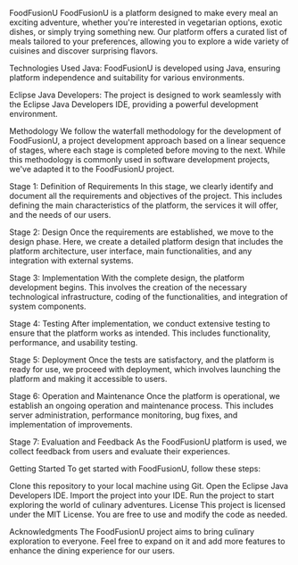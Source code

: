 FoodFusionU
FoodFusionU is a platform designed to make every meal an exciting adventure, whether you're interested in vegetarian options, exotic dishes, or simply trying something new. Our platform offers a curated list of meals tailored to your preferences, allowing you to explore a wide variety of cuisines and discover surprising flavors.

Technologies Used
Java: FoodFusionU is developed using Java, ensuring platform independence and suitability for various environments.

Eclipse Java Developers: The project is designed to work seamlessly with the Eclipse Java Developers IDE, providing a powerful development environment.

Methodology
We follow the waterfall methodology for the development of FoodFusionU, a project development approach based on a linear sequence of stages, where each stage is completed before moving to the next. While this methodology is commonly used in software development projects, we've adapted it to the FoodFusionU project.

Stage 1: Definition of Requirements
In this stage, we clearly identify and document all the requirements and objectives of the project. This includes defining the main characteristics of the platform, the services it will offer, and the needs of our users.

Stage 2: Design
Once the requirements are established, we move to the design phase. Here, we create a detailed platform design that includes the platform architecture, user interface, main functionalities, and any integration with external systems.

Stage 3: Implementation
With the complete design, the platform development begins. This involves the creation of the necessary technological infrastructure, coding of the functionalities, and integration of system components.

Stage 4: Testing
After implementation, we conduct extensive testing to ensure that the platform works as intended. This includes functionality, performance, and usability testing.

Stage 5: Deployment
Once the tests are satisfactory, and the platform is ready for use, we proceed with deployment, which involves launching the platform and making it accessible to users.

Stage 6: Operation and Maintenance
Once the platform is operational, we establish an ongoing operation and maintenance process. This includes server administration, performance monitoring, bug fixes, and implementation of improvements.

Stage 7: Evaluation and Feedback
As the FoodFusionU platform is used, we collect feedback from users and evaluate their experiences.

Getting Started
To get started with FoodFusionU, follow these steps:

Clone this repository to your local machine using Git.
Open the Eclipse Java Developers IDE.
Import the project into your IDE.
Run the project to start exploring the world of culinary adventures.
License
This project is licensed under the MIT License. You are free to use and modify the code as needed.

Acknowledgments
The FoodFusionU project aims to bring culinary exploration to everyone. Feel free to expand on it and add more features to enhance the dining experience for our users.
